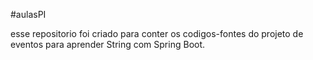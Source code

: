 #aulasPI

esse repositorio foi criado para conter os codigos-fontes do projeto de eventos para aprender String com Spring Boot.

